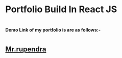 # Portfolio Build In React JS 

#

#### Demo Link of my portfolio is are as follows:-

#

##  <a href="https://rupendrasingh.vercel.app/">Mr.rupendra</a> 


